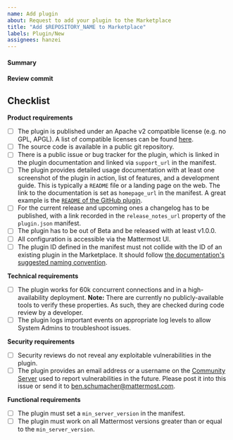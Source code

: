 ```yaml
---
name: Add plugin
about: Request to add your plugin to the Marketplace
title: "Add $REPOSITORY_NAME to Marketplace"
labels: Plugin/New
assignees: hanzei
---
```


<!--
Thank you very for submitting your plugin for consideration! A review process is required to ensure your plugin adheres to the quality standard of the Marketplace. This process may take a couple of weeks depending on Mattermost staff availability and any changes that are required.
Read https://developers.mattermost.com/extend/plugins/community-plugin-marketplace/ before submitting your plugin.
-->

#### Summary
<!--
A brief description what your plugin does. Consider including screenshots to help illustrate.
-->

#### Review commit
<!--
Please link to an open source repository and release that should be used for review. As Mattermost code reviews and builds all plugins itself when listing in the Marketplace, the link cannot point at an already built plugin.
-->

## Checklist
<!--
Go through this checklist and confirm every item.

It's fine, if your plugin doesn't fullfil every item i.e. isn't production ready yet. You can still submit it!
You can still do code changes while the plugin is in review and fix issues on the fly.

Even if your plugin isn't production ready, it might still be added to the Marketplace as "Beta".
See https://developers.mattermost.com/extend/plugins/community-plugin-marketplace/#beta-plugins for more details.

If your plugin isn't production ready, please leave a comment stating if you plan to fulfill the whole checklist or intending to submit a "Beta" plugin.
-->

**Product requirements**

- [ ] The plugin is published under an Apache v2 compatible license (e.g. no GPL, APGL). A list of compatible licenses can be found [here](https://apache.org/legal/resolved.html#category-a).
- [ ] The source code is available in a public git repository.
- [ ] There is a public issue or bug tracker for the plugin, which is linked in the plugin documentation and linked via `support_url` in the manifest.
- [ ] The plugin provides detailed usage documentation with at least one screenshot of the plugin in action, list of features, and a development guide. This is typically a `README` file or a landing page on the web. The link to the documentation is set as `homepage_url` in the manifest. A great example is the [`README` of the GitHub plugin](https://github.com/mattermost/mattermost-plugin-github/blob/master/README.md).
- [ ] For the current release and upcoming ones a changelog has to be published, with a link recorded in the `release_notes_url` property of the `plugin.json` manifest.
- [ ] The plugin has to be out of Beta and be released with at least v1.0.0.
- [ ] All configuration is accessible via the Mattermost UI.
- [ ] The plugin ID defined in the manifest must not collide with the ID of an existing plugin in the Marketplace. It should follow [the documentation's suggested naming convention](https://developers.mattermost.com/extend/plugins/manifest-reference/#id).

**Technical requirements**

- [ ] The plugin works for 60k concurrent connections and in a high-availability deployment. **Note:** There are currently no publicly-available tools to verify these properties. As such, they are checked during code review by a developer.
- [ ] The plugin logs important events on appropriate log levels to allow System Admins to troubleshoot issues.

**Security requirements**

- [ ] Security reviews do not reveal any exploitable vulnerabilities in the plugin.
- [ ] The plugin provides an email address or a username on the [Community Server](https://community.mattermost.com) used to report vulnerabilities in the future. Please post it into this issue or send it to ben.schumacher@mattermost.com.

**Functional requirements**

- [ ] The plugin must set a `min_server_version` in the manifest.
- [ ] The plugin must work on all Mattermost versions greater than or equal to the `min_server_version`.
